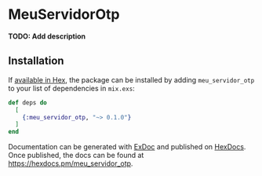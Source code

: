 # MeuServidorOtp

**TODO: Add description**

## Installation

If [available in Hex](https://hex.pm/docs/publish), the package can be installed
by adding `meu_servidor_otp` to your list of dependencies in `mix.exs`:

```elixir
def deps do
  [
    {:meu_servidor_otp, "~> 0.1.0"}
  ]
end
```

Documentation can be generated with [ExDoc](https://github.com/elixir-lang/ex_doc)
and published on [HexDocs](https://hexdocs.pm). Once published, the docs can
be found at <https://hexdocs.pm/meu_servidor_otp>.

